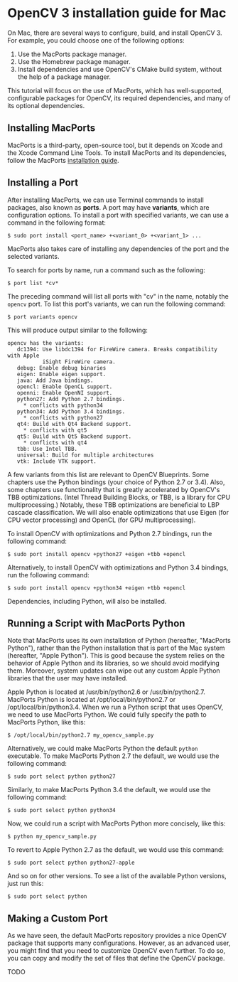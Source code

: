 # OpenCV 3 installation guide for Mac

On Mac, there are several ways to configure, build, and install OpenCV 3. For example, you could choose one of the following options:

1. Use the MacPorts package manager.
2. Use the Homebrew package manager.
3. Install dependencies and use OpenCV's CMake build system, without the help of a package manager.

This tutorial will focus on the use of MacPorts, which has well-supported, configurable packages for OpenCV, its required dependencies, and many of its optional dependencies.

## Installing MacPorts

MacPorts is a third-party, open-source tool, but it depends on Xcode and the Xcode Command Line Tools. To install MacPorts and its dependencies, follow the MacPorts [installation guide](https://www.macports.org/install.php).

## Installing a Port

After installing MacPorts, we can use Terminal commands to install packages, also known as **ports**. A port may have **variants**, which are configuration options. To install a port with specified variants, we can use a command in the following format:

    $ sudo port install <port_name> +<variant_0> +<variant_1> ...

MacPorts also takes care of installing any dependencies of the port and the selected variants.

To search for ports by name, run a command such as the following:

    $ port list *cv*

The preceding command will list all ports with "cv" in the name, notably the `opencv` port. To list this port's variants, we can run the following command:

    $ port variants opencv

This will produce output similar to the following:

```
opencv has the variants:
   dc1394: Use libdc1394 for FireWire camera. Breaks compatibility with Apple
           iSight FireWire camera.
   debug: Enable debug binaries
   eigen: Enable eigen support.
   java: Add Java bindings.
   opencl: Enable OpenCL support.
   openni: Enable OpenNI support.
   python27: Add Python 2.7 bindings.
     * conflicts with python34
   python34: Add Python 3.4 bindings.
     * conflicts with python27
   qt4: Build with Qt4 Backend support.
     * conflicts with qt5
   qt5: Build with Qt5 Backend support.
     * conflicts with qt4
   tbb: Use Intel TBB.
   universal: Build for multiple architectures
   vtk: Include VTK support.
```

A few variants from this list are relevant to OpenCV Blueprints. Some chapters use the Python bindings (your choice of Python 2.7 or 3.4). Also, some chapters use functionality that is greatly accelerated by OpenCV's TBB optimizations. (Intel Thread Building Blocks, or TBB, is a library for CPU multiprocessing.) Notably, these TBB optimizations are beneficial to LBP cascade classification. We will also enable optimizations that use Eigen (for CPU vector processing) and OpenCL (for GPU multiprocessing).

To install OpenCV with optimizations and Python 2.7 bindings, run the following command:

    $ sudo port install opencv +python27 +eigen +tbb +opencl

Alternatively, to install OpenCV with optimizations and Python 3.4 bindings, run the following command:

    $ sudo port install opencv +python34 +eigen +tbb +opencl

Dependencies, including Python, will also be installed.

## Running a Script with MacPorts Python

Note that MacPorts uses its own installation of Python (hereafter, "MacPorts Python"), rather than the Python installation that is part of the Mac system (hereafter, "Apple Python"). This is good because the system relies on the behavior of Apple Python and its libraries, so we should avoid modifying them. Moreover, system updates can wipe out any custom Apple Python libraries that the user may have installed.

Apple Python is located at /usr/bin/python2.6 or /usr/bin/python2.7. MacPorts Python is located at /opt/local/bin/python2.7 or /opt/local/bin/python3.4. When we run a Python script that uses OpenCV, we need to use MacPorts Python. We could fully specify the path to MacPorts Python, like this:

    $ /opt/local/bin/python2.7 my_opencv_sample.py

Alternatively, we could make MacPorts Python the default `python` executable. To make MacPorts Python 2.7 the default, we would use the following command:

    $ sudo port select python python27

Similarly, to make MacPorts Python 3.4 the default, we would use the following command: 

    $ sudo port select python python34

Now, we could run a script with MacPorts Python more concisely, like this:

    $ python my_opencv_sample.py

To revert to Apple Python 2.7 as the default, we would use this command:

    $ sudo port select python python27-apple

And so on for other versions. To see a list of the available Python versions, just run this:

    $ sudo port select python

## Making a Custom Port

As we have seen, the default MacPorts repository provides a nice OpenCV package that supports many configurations. However, as an advanced user, you might find that you need to customize OpenCV even further. To do so, you can copy and modify the set of files that define the OpenCV package.

TODO
